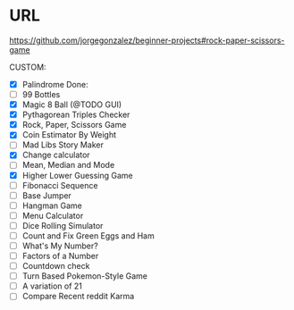 # URL

https://github.com/jorgegonzalez/beginner-projects#rock-paper-scissors-game

CUSTOM:
 - [x] Palindrome
Done:
 - [ ] 99 Bottles
 - [x] Magic 8 Ball (@TODO GUI)
 - [x] Pythagorean Triples Checker
 - [x] Rock, Paper, Scissors Game
 - [x] Coin Estimator By Weight
 - [ ] Mad Libs Story Maker
 - [x] Change calculator
 - [ ] Mean, Median and Mode
 - [x] Higher Lower Guessing Game
 - [ ] Fibonacci Sequence
 - [ ] Base Jumper
 - [ ] Hangman Game
 - [ ] Menu Calculator
 - [ ] Dice Rolling Simulator
 - [ ] Count and Fix Green Eggs and Ham
 - [ ] What's My Number?
 - [ ] Factors of a Number
 - [ ] Countdown check
 - [ ] Turn Based Pokemon-Style Game
 - [ ] A variation of 21
 - [ ] Compare Recent reddit Karma
